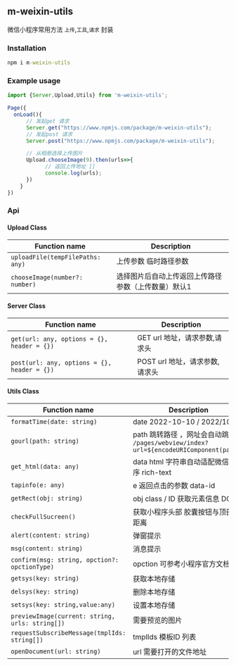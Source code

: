 ## m-weixin-utils

微信小程序常用方法 `上传`,`工具`,`请求` 封装

### Installation
```cmd
npm i m-weixin-utils
```
### Example usage
```js
import {Server,Upload,Utils} from 'm-weixin-utils';

Page({
  onLoad(){
      // 发起get 请求
      Server.get("https://www.npmjs.com/package/m-weixin-utils");
      // 发起post 请求
      Server.post("https://www.npmjs.com/package/m-weixin-utils");

      // 从相册选择上传图片
      Upload.chooseImage(9).then(urls=>{
            // 返回上传地址 []
            console.log(urls);
      })
    }
})
```


### Api

#### Upload Class

| Function name | Description                    |
| ------------- | ------------------------------ |
| `uploadFile(tempFilePaths: any)`      | 上传参数 临时路径参数       |
| `chooseImage(number?: number)`   |  选择图片后自动上传返回上传路径 参数（上传数量）默认1 |



#### Server Class

| Function name | Description                    |
| ------------- | ------------------------------ |
| `get(url: any, options = {}, header = {})`      |   GET url 地址，请求参数,请求头     |
| `post(url: any, options = {}, header = {})`   |  POST url 地址，请求参数,请求头 |


#### Utils Class

| Function name | Description                    |
| ------------- | ------------------------------ |
| `formatTime(date: string)`      |  date 2022-10-10 / 2022/10/10     |
| `gourl(path: string)`   | path 跳转路径 ，网址会自动跳转到  `/pages/webview/index?url=${encodeURIComponent(path)}`  |
| `get_html(data: any)`| data html 字符串自动适配微信小程序 rich-text|
| `tapinfo(e: any)`| e 返回点击的参数 data-id  |
| `getRect(obj: string)`|  obj class / ID 获取元素信息 DOM  |
| `checkFullSucreen()`|  获取小程序头部 胶囊按钮与顶部的距离  |
| `alert(content: string)`|  弹窗提示 |
| `msg(content: string)`|  消息提示 |
| `confirm(msg: string, opction?: opctionType)`|  opction 可参考小程序官方文档 |
| `getsys(key: string)`| 获取本地存储 |
| `delsys(key: string)`| 删除本地存储 |
| `setsys(key: string,value:any)`| 设置本地存储 |
| `previewImage(current: string, urls: string[])`| 需要预览的图片 |
| `requestSubscribeMessage(tmplIds: string[])`| tmplIds 模板ID 列表 |
| `openDocument(url: string)`| url 需要打开的文件地址 |

